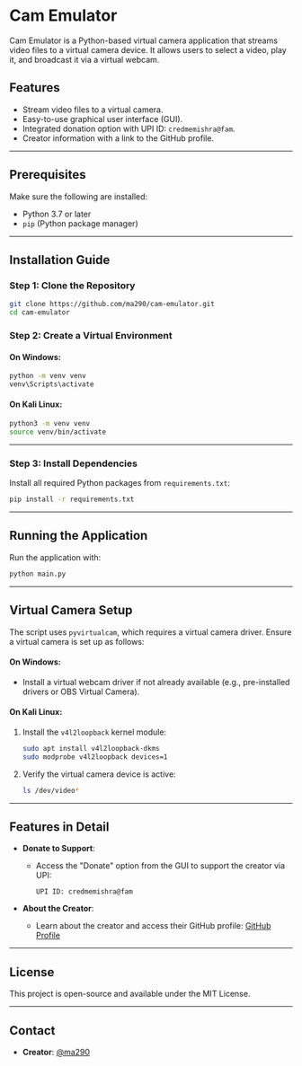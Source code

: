 # Cam Emulator

Cam Emulator is a Python-based virtual camera application that streams video files to a virtual camera device. It allows users to select a video, play it, and broadcast it via a virtual webcam.

## Features
- Stream video files to a virtual camera.
- Easy-to-use graphical user interface (GUI).
- Integrated donation option with UPI ID: `credmemishra@fam`.
- Creator information with a link to the GitHub profile.

---

## Prerequisites

Make sure the following are installed:

- Python 3.7 or later
- `pip` (Python package manager)

---

## Installation Guide

### Step 1: Clone the Repository
```bash
git clone https://github.com/ma290/cam-emulator.git
cd cam-emulator
```

### Step 2: Create a Virtual Environment
#### On **Windows**:
```bash
python -m venv venv
venv\Scripts\activate
```

#### On **Kali Linux**:
```bash
python3 -m venv venv
source venv/bin/activate
```

---

### Step 3: Install Dependencies
Install all required Python packages from `requirements.txt`:
```bash
pip install -r requirements.txt
```

---

## Running the Application

Run the application with:
```bash
python main.py
```

---

## Virtual Camera Setup

The script uses `pyvirtualcam`, which requires a virtual camera driver. Ensure a virtual camera is set up as follows:

#### On **Windows**:
- Install a virtual webcam driver if not already available (e.g., pre-installed drivers or OBS Virtual Camera).

#### On **Kali Linux**:
1. Install the `v4l2loopback` kernel module:
   ```bash
   sudo apt install v4l2loopback-dkms
   sudo modprobe v4l2loopback devices=1
   ```
2. Verify the virtual camera device is active:
   ```bash
   ls /dev/video*
   ```

---

## Features in Detail

- **Donate to Support**:
  - Access the "Donate" option from the GUI to support the creator via UPI:
    ```
    UPI ID: credmemishra@fam
    ```

- **About the Creator**:
  - Learn about the creator and access their GitHub profile:
    [GitHub Profile](https://github.com/ma290)

---

## License
This project is open-source and available under the MIT License.

---

## Contact
- **Creator**: [@ma290](https://github.com/ma290)

